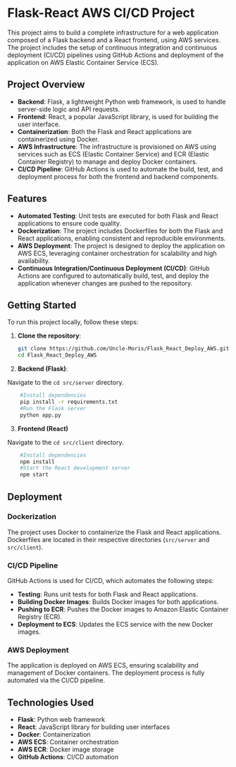 # Flask-React AWS CI/CD Project

This project aims to build a complete infrastructure for a web application composed of a Flask backend and a React frontend, using AWS services. The project includes the setup of continuous integration and continuous deployment (CI/CD) pipelines using GitHub Actions and deployment of the application on AWS Elastic Container Service (ECS).

## Project Overview

- **Backend**: Flask, a lightweight Python web framework, is used to handle server-side logic and API requests.
- **Frontend**: React, a popular JavaScript library, is used for building the user interface.
- **Containerization**: Both the Flask and React applications are containerized using Docker.
- **AWS Infrastructure**: The infrastructure is provisioned on AWS using services such as ECS (Elastic Container Service) and ECR (Elastic Container Registry) to manage and deploy Docker containers.
- **CI/CD Pipeline**: GitHub Actions is used to automate the build, test, and deployment process for both the frontend and backend components.

## Features

- **Automated Testing**: Unit tests are executed for both Flask and React applications to ensure code quality.
- **Dockerization**: The project includes Dockerfiles for both the Flask and React applications, enabling consistent and reproducible environments.
- **AWS Deployment**: The project is designed to deploy the application on AWS ECS, leveraging container orchestration for scalability and high availability.
- **Continuous Integration/Continuous Deployment (CI/CD)**: GitHub Actions are configured to automatically build, test, and deploy the application whenever changes are pushed to the repository.

## Getting Started

To run this project locally, follow these steps:

1. **Clone the repository**:
   ```bash
   git clone https://github.com/Uncle-Moris/Flask_React_Deploy_AWS.git
   cd Flask_React_Deploy_AWS
   ```


2. **Backend (Flask)**:

Navigate to the ``cd src/server`` directory.
```bash
    #Install dependencies
    pip install -r requirements.txt
    #Run the Flask server
    python app.py
```


3. **Frontend (React)**

Navigate to the ``cd src/client`` directory.
```bash
    #Install dependencies
    npm install
    #Start the React development server
    npm start
```

## Deployment

### Dockerization

The project uses Docker to containerize the Flask and React applications. Dockerfiles are located in their respective directories (`src/server` and `src/client`).

### CI/CD Pipeline

GitHub Actions is used for CI/CD, which automates the following steps:

- **Testing**: Runs unit tests for both Flask and React applications.
- **Building Docker Images**: Builds Docker images for both applications.
- **Pushing to ECR**: Pushes the Docker images to Amazon Elastic Container Registry (ECR).
- **Deployment to ECS**: Updates the ECS service with the new Docker images.

### AWS Deployment

The application is deployed on AWS ECS, ensuring scalability and management of Docker containers. The deployment process is fully automated via the CI/CD pipeline.

## Technologies Used

- **Flask**: Python web framework
- **React**: JavaScript library for building user interfaces
- **Docker**: Containerization
- **AWS ECS**: Container orchestration
- **AWS ECR**: Docker image storage
- **GitHub Actions**: CI/CD automation
